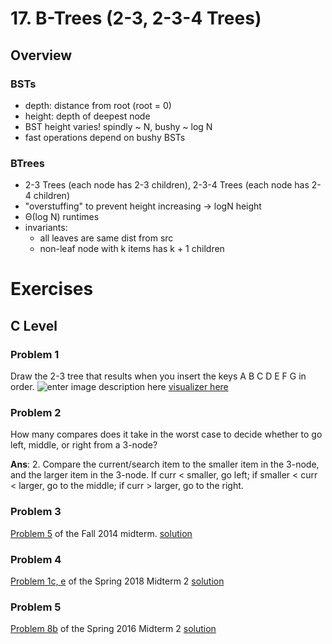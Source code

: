 # 17. B-Trees (2-3, 2-3-4 Trees)
## Overview
### BSTs
- depth: distance from root (root = 0)
- height: depth of deepest node
- BST height varies! spindly ~ N, bushy ~ log N
- fast operations depend on bushy BSTs
### BTrees
- 2-3 Trees (each node has 2-3 children), 2-3-4 Trees (each node has 2-4 children)
- "overstuffing" to prevent height increasing -> logN height
- Θ(log N) runtimes
- invariants:
	- all leaves are same dist from src
	- non-leaf node with k items has k + 1 children
# Exercises
## C Level
### Problem 1
Draw the 2-3 tree that results when you insert the keys A B C D E F G in order.
![enter image description here](https://i.ibb.co/WPfzQ3s/17-c-1-1.png)
[visualizer here](https://www.cs.usfca.edu/~galles/visualization/BTree.html)
### Problem 2
How many compares does it take in the worst case to decide whether to go left, middle, or right from a 3-node?

**Ans**: 2. Compare the current/search item to the smaller item in the 3-node, and the larger item in the 3-node. If curr < smaller, go left; if smaller < curr < larger, go to the middle; if curr > larger, go to the right.
### Problem 3
[Problem 5](https://d1b10bmlvqabco.cloudfront.net/attach/hx9h4t96ea8qv/h32s1vxe6mb5o0/i7vkubmrxjn0/fa14_mt2.pdf)  of the Fall 2014 midterm.
[solution](https://docplayer.net/37821654-Cs61b-fall-2014-test-2-solution-p-n-hilfinger-and-josh-hug.html)
### Problem 4
[Problem 1c, e](https://tbp.berkeley.edu/exams/6137/download/)  of the Spring 2018 Midterm 2
[solution](https://tbp.berkeley.edu/exams/6136/download/)
### Problem 5
[Problem 8b](https://tbp.berkeley.edu/exams/5286/download/)  of the Spring 2016 Midterm 2
[solution](https://tbp.berkeley.edu/exams/5287/download/)
